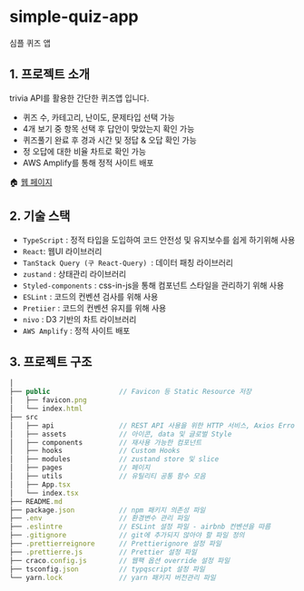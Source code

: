 # simple-quiz-app
심플 퀴즈 앱

## 1. 프로젝트 소개
trivia API를 활용한 간단한 퀴즈앱 입니다.
- 퀴즈 수, 카테고리, 난이도, 문제타입 선택 가능
- 4개 보기 중 항목 선택 후 답안이 맞았는지 확인 가능 
- 퀴즈풀기 완료 후 경과 시간 및 정답 & 오답 확인 가능 
- 정 오답에 대한 비율 차트로 확인 가능
- AWS Amplify를 통해 정적 사이트 배포

🏠 <a href=https://main.d3dku69za6fcxq.amplifyapp.com>웹 페이지</a>


## 2. 기술 스택
- `TypeScript` : 정적 타입을 도입하여 코드 안전성 및 유지보수를 쉽게 하기위해 사용
- `React`: 웹UI 라이브러리
- `TanStack Query (구 React-Query) `: 데이터 패칭 라이브러리 
- `zustand` : 상태관리 라이브러리
- `Styled-components` : css-in-js을 통해 컴포넌트 스타일을 관리하기 위해 사용
- `ESLint` : 코드의 컨벤션 검사를 위해 사용
- `Pretiier` : 코드의 컨벤션 유지를 위해 사용
- `nivo` : D3 기반의 차트 라이브러리
- `AWS Amplify` : 정적 사이트 배포


## 3. 프로젝트 구조

```ts
│      
├── public                 // Favicon 등 Static Resource 저장
│   ├── favicon.png
│   └── index.html
├── src
│   ├── api                // REST API 사용을 위한 HTTP 서비스, Axios Error Handle
│   ├── assets             // 아이콘, data 및 글로벌 Style 
│   ├── components         // 재사용 가능한 컴포넌트
│   ├── hooks              // Custom Hooks
│   ├── modules            // zustand store 및 slice
│   ├── pages              // 페이지
│   ├── utils              // 유틸리티 공통 함수 모음
│   ├── App.tsx
│   └── index.tsx 
├── README.md
├── package.json           // npm 패키지 의존성 파일
├── .env                   // 환경변수 관리 파일
├── .eslintre              // ESLint 설정 파일 - airbnb 컨벤션을 따름
├── .gitignore             // git에 추가되지 않아야 할 파일 정의
├── .prettierreignore      // Prettierignore 설정 파일
├── .prettierre.js         // Prettier 설정 파일
├── craco.config.js        // 웹팩 옵션 override 설정 파일
├── tsconfig.json          // typqscript 설정 파일
└── yarn.lock              // yarn 패키지 버전관리 파일
```


